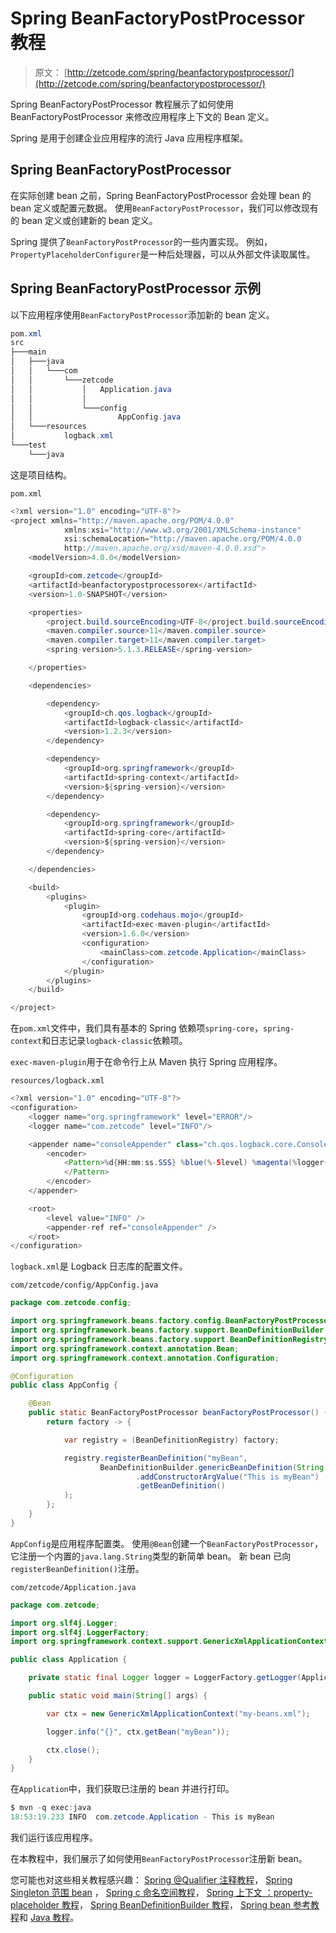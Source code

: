 # Spring BeanFactoryPostProcessor 教程

> 原文： [http://zetcode.com/spring/beanfactorypostprocessor/](http://zetcode.com/spring/beanfactorypostprocessor/)

Spring BeanFactoryPostProcessor 教程展示了如何使用 BeanFactoryPostProcessor 来修改应用程序上下文的 Bean 定义。

Spring 是用于创建企业应用程序的流行 Java 应用程序框架。

## Spring BeanFactoryPostProcessor

在实际创建 bean 之前，Spring BeanFactoryPostProcessor 会处理 bean 的 bean 定义或配置元数据。 使用`BeanFactoryPostProcessor`，我们可以修改现有的 bean 定义或创建新的 bean 定义。

Spring 提供了`BeanFactoryPostProcessor`的一些内置实现。 例如，`PropertyPlaceholderConfigurer`是一种后处理器，可以从外部文件读取属性。

## Spring BeanFactoryPostProcessor 示例

以下应用程序使用`BeanFactoryPostProcessor`添加新的 bean 定义。

```java
pom.xml
src
├───main
│   ├───java
│   │   └───com
│   │       └───zetcode
│   │           │   Application.java
│   │           │
│   │           └───config
│   │                   AppConfig.java
│   └───resources
│           logback.xml
└───test
    └───java

```

这是项目结构。

`pom.xml`

```java
<?xml version="1.0" encoding="UTF-8"?>
<project xmlns="http://maven.apache.org/POM/4.0.0"
            xmlns:xsi="http://www.w3.org/2001/XMLSchema-instance"
            xsi:schemaLocation="http://maven.apache.org/POM/4.0.0
            http://maven.apache.org/xsd/maven-4.0.0.xsd">
    <modelVersion>4.0.0</modelVersion>

    <groupId>com.zetcode</groupId>
    <artifactId>beanfactorypostprocessorex</artifactId>
    <version>1.0-SNAPSHOT</version>

    <properties>
        <project.build.sourceEncoding>UTF-8</project.build.sourceEncoding>
        <maven.compiler.source>11</maven.compiler.source>
        <maven.compiler.target>11</maven.compiler.target>
        <spring-version>5.1.3.RELEASE</spring-version>

    </properties>

    <dependencies>

        <dependency>
            <groupId>ch.qos.logback</groupId>
            <artifactId>logback-classic</artifactId>
            <version>1.2.3</version>
        </dependency>

        <dependency>
            <groupId>org.springframework</groupId>
            <artifactId>spring-context</artifactId>
            <version>${spring-version}</version>
        </dependency>

        <dependency>
            <groupId>org.springframework</groupId>
            <artifactId>spring-core</artifactId>
            <version>${spring-version}</version>
        </dependency> 

    </dependencies>

    <build>
        <plugins>
            <plugin>
                <groupId>org.codehaus.mojo</groupId>
                <artifactId>exec-maven-plugin</artifactId>
                <version>1.6.0</version>
                <configuration>
                    <mainClass>com.zetcode.Application</mainClass>
                </configuration>
            </plugin>
        </plugins>
    </build>

</project>

```

在`pom.xml`文件中，我们具有基本的 Spring 依赖项`spring-core`，`spring-context`和日志记录`logback-classic`依赖项。

`exec-maven-plugin`用于在命令行上从 Maven 执行 Spring 应用程序。

`resources/logback.xml`

```java
<?xml version="1.0" encoding="UTF-8"?>
<configuration>
    <logger name="org.springframework" level="ERROR"/>
    <logger name="com.zetcode" level="INFO"/>

    <appender name="consoleAppender" class="ch.qos.logback.core.ConsoleAppender">
        <encoder>
            <Pattern>%d{HH:mm:ss.SSS} %blue(%-5level) %magenta(%logger{36}) - %msg %n
            </Pattern>
        </encoder>
    </appender>

    <root>
        <level value="INFO" />
        <appender-ref ref="consoleAppender" />
    </root>
</configuration>

```

`logback.xml`是 Logback 日志库的配置文件。

`com/zetcode/config/AppConfig.java`

```java
package com.zetcode.config;

import org.springframework.beans.factory.config.BeanFactoryPostProcessor;
import org.springframework.beans.factory.support.BeanDefinitionBuilder;
import org.springframework.beans.factory.support.BeanDefinitionRegistry;
import org.springframework.context.annotation.Bean;
import org.springframework.context.annotation.Configuration;

@Configuration
public class AppConfig {

    @Bean
    public static BeanFactoryPostProcessor beanFactoryPostProcessor() {
        return factory -> {

            var registry = (BeanDefinitionRegistry) factory;

            registry.registerBeanDefinition("myBean",
                    BeanDefinitionBuilder.genericBeanDefinition(String.class)
                            .addConstructorArgValue("This is myBean")
                            .getBeanDefinition()
            );
        };
    }
}

```

`AppConfig`是应用程序配置类。 使用`@Bean`创建一个`BeanFactoryPostProcessor`，它注册一个内置的`java.lang.String`类型的新简单 bean。 新 bean 已向`registerBeanDefinition()`注册。

`com/zetcode/Application.java`

```java
package com.zetcode;

import org.slf4j.Logger;
import org.slf4j.LoggerFactory;
import org.springframework.context.support.GenericXmlApplicationContext;

public class Application {

    private static final Logger logger = LoggerFactory.getLogger(Application.class);

    public static void main(String[] args) {

        var ctx = new GenericXmlApplicationContext("my-beans.xml");

        logger.info("{}", ctx.getBean("myBean"));

        ctx.close();
    }
}

```

在`Application`中，我们获取已注册的 bean 并进行打印。

```java
$ mvn -q exec:java
18:53:19.233 INFO  com.zetcode.Application - This is myBean

```

我们运行该应用程序。

在本教程中，我们展示了如何使用`BeanFactoryPostProcessor`注册新 bean。

您可能也对这些相关教程感兴趣： [Spring @Qualifier 注释教程](/spring/qualifier/)， [Spring Singleton 范围 bean](/spring/singletonscope/) ， [Spring c 命名空间教程](/spring/cnamespace/)， [Spring 上下文 ：property-placeholder 教程](/spring/propertyplaceholder/)， [Spring BeanDefinitionBuilder 教程](/spring/beandefinitionbuilder/)， [Spring bean 参考教程](/spring/beanreference/)和 [Java 教程](/lang/java/)。